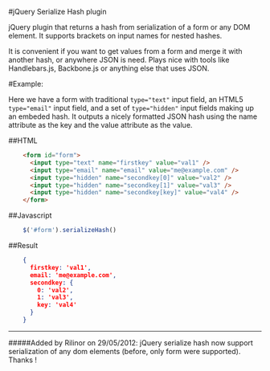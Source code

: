 #jQuery Serialize Hash plugin

jQuery plugin that returns a hash from serialization of a form or any DOM element. It supports brackets on input names for nested hashes.

It is convenient if you want to get values from a form and merge it with another hash, or anywhere JSON is need. Plays nice with tools like Handlebars.js, Backbone.js or anything else that uses JSON.

#Example:

Here we have a form with traditional `type="text"` input field, an HTML5 `type="email"` input field, and a set of `type="hidden"` input fields making up an embeded hash. It outputs a nicely formatted JSON hash using the name attribute as the key and the value attribute as the value.

##HTML
```html
    <form id="form">
      <input type="text" name="firstkey" value="val1" />
      <input type="email" name="email" value="me@example.com" />
      <input type="hidden" name="secondkey[0]" value="val2" />
      <input type="hidden" name="secondkey[1]" value="val3" />
      <input type="hidden" name="secondkey[key]" value="val4" />
    </form>
```

##Javascript
```js
    $('#form').serializeHash()
```
##Result
```json
    {
      firstkey: 'val1',
      email: 'me@example.com',
      secondkey: {
        0: 'val2',
        1: 'val3',
        key: 'val4'
      }
    }
```

---------------------------------------

#####Added by Rilinor on 29/05/2012:
jQuery serialize hash now support serialization of any dom elements (before, only form were supported). Thanks !
